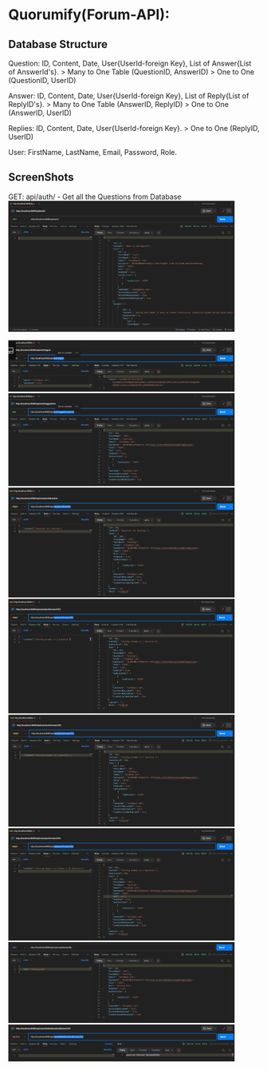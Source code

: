 # Quorumify(Forum-API):  

## Database Structure

Question: ID, Content, Date, User{UserId-foreign Key}, List of Answer{List of AnswerId's}. 
     > Many to One Table (QuestionID, AnswerID)
     > One to One (QuestionID, UserID)

Answer: ID, Content, Date, User{UserId-foreign Key}, List of Reply{List of ReplyID's}.
     > Many to One Table (AnswerID, ReplyID)
     > One to One (AnswerID, UserID)

Replies: ID, Content, Date, User{UserId-foreign Key}.
     > One to One (ReplyID, UserID)

User: FirstName, LastName, Email, Password, Role.

## ScreenShots

<p float="left">

 GET: api/auth/ - Get all the Questions from Database
  <img src="Screenshots/Screenshot%202024-01-19%20133844.png" alt="-" width="90%"/>


  <img src="Screenshots/Screenshot%202024-01-19%20135029.png" alt="-" width="90%"/>
  <img src="Screenshots/Screenshot%202024-01-19%20135610.png" alt="FoodRunner Splash Screen" width="90%"/>
  <img src="Screenshots/Screenshot%202024-01-19%20135858.png" alt="FoodRunner Splash Screen" width="90%"/>
  <img src="Screenshots/Screenshot%202024-01-19%20140857.png" alt="FoodRunner Splash Screen" width="90%"/>
  <img src="Screenshots/Screenshot%202024-01-19%20141152.png" alt="FoodRunner Splash Screen" width="90%"/>
  <img src="Screenshots/Screenshot%202024-01-19%20141523.png" alt="FoodRunner Splash Screen" width="90%"/>
  <img src="Screenshots/Screenshot%202024-01-19%20141946.png" alt="FoodRunner Splash Screen" width="90%"/>
  <img src="Screenshots/Screenshot%202024-01-19%20142401.png" alt="FoodRunner Splash Screen" width="90%"/>
</p>
